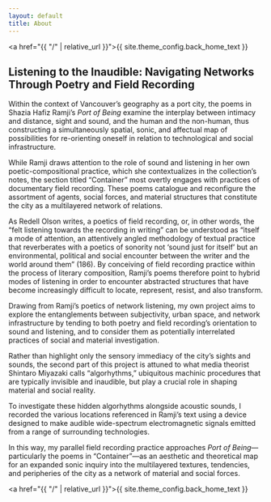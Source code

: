 ```yaml
---
layout: default
title: About
---
```

<a href="{{ "/" | relative_url }}">{{ site.theme_config.back_home_text }}</a>
<h2>Listening to the Inaudible: Navigating Networks Through Poetry and Field Recording</h2>

 
Within the context of Vancouver’s geography as a port city, the poems in Shazia Hafiz Ramji’s <i>Port of Being</i> examine the interplay between intimacy and distance, sight and sound, and the human and the non-human, thus constructing a simultaneously spatial, sonic, and affectual map of possibilities for re-orienting oneself in relation to technological and social infrastructure.

While Ramji draws attention to the role of sound and listening in her own poetic-compositional practice, which she contextualizes in the collection’s notes, the section titled “Container” most overtly engages with practices of documentary field recording. These poems catalogue and reconfigure the assortment of agents, social forces, and material structures that constitute the city as a multilayered network of relations. 

As Redell Olson writes, a poetics of field recording, or, in other words, the “felt listening towards the recording in writing” can be understood as “itself a mode of attention, an attentively angled methodology of textual practice that reverberates with a poetics of sonority not ‘sound just for itself’ but an environmental, political and social encounter between the writer and the world around them” (186). By conceiving of field recording practice within the process of literary composition, Ramji’s poems therefore point to hybrid modes of listening in order to encounter abstracted structures that have become increasingly difficult to locate, represent, resist, and also transform.

Drawing from Ramji’s poetics of network listening, my own project aims to explore the entanglements between subjectivity, urban space, and network infrastructure by tending to both poetry and field recording’s orientation to sound and listening, and to consider them as potentially interrelated practices of social and material investigation. 

Rather than highlight only the sensory immediacy of the city’s sights and sounds, the second part of this project is attuned to what media theorist Shintaro Miyazaki calls “algorhythms,” ubiquitous machinic procedures that are typically invisible and inaudible, but play a crucial role in shaping material and social reality. 

To investigate these hidden algorhythms alongside acoustic sounds, I recorded the various locations referenced in Ramji’s text using a device designed to make audible wide-spectrum electromagnetic signals emitted from a range of surrounding technologies. 

In this way, my parallel field recording practice approaches <i>Port of Being</i>—particularly the poems in “Container”—as an aesthetic and theoretical map for an expanded sonic inquiry into the multilayered textures, tendencies, and peripheries of the city as a network of material and social forces.

<a href="{{ "/" | relative_url }}">{{ site.theme_config.back_home_text }}</a> 